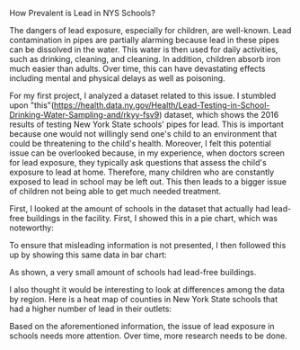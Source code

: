 How Prevalent is Lead in NYS Schools?

The dangers of lead exposure, especially for children, are well-known. Lead contamination in pipes are partially alarming because lead in these pipes can be dissolved in the water. This water is then used for daily activities, such as drinking, cleaning, and cleaning. In addition, children absorb iron much easier than adults. Over time, this can have devastating effects including mental and physical delays as well as poisoning. 

For my first project, I analyzed a dataset related to this issue. I stumbled upon "this"(https://health.data.ny.gov/Health/Lead-Testing-in-School-Drinking-Water-Sampling-and/rkyy-fsv9) dataset, which shows the 2016 results of testing New York State schools' pipes for lead. This is important because one would not willingly send one's child to an environment that could be threatening to the child's health. Moreover, I felt this potential issue can be overlooked because, in my experience, when doctors screen for lead exposure, they typically ask questions that assess the child's exposure to lead at home. Therefore, many children who are constantly exposed to lead in school may be left out. This then leads to a bigger issue of children not being able to get much needed treatment. 

First, I looked at the amount of schools in the dataset that actually had lead-free buildings in the facility. First, I showed this in a pie chart, which was noteworthy:



To ensure that misleading information is not presented,  I then followed this up by showing this same data in bar chart:



As shown, a very small amount of schools had lead-free buildings.



I also thought it would be interesting to look at differences among the data by region. Here is a heat map of counties in New York State schools that had a higher number of lead in their outlets:




Based on the aforementioned information, the issue of lead exposure in schools needs more attention. Over time, more research needs to be done.


